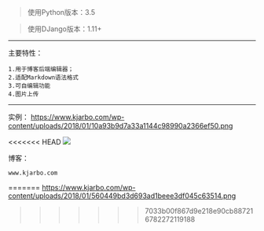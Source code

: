 > 使用Python版本：3.5


> 使用DJango版本：1.11+

---

主要特性：

	1.用于博客后端编辑器；
	2.适配Markdown语法格式
	3.可自编辑功能
	4.图片上传
	
---

实例：
	https://www.kjarbo.com/wp-content/uploads/2018/01/10a93b9d7a33a1144c98990a2366ef50.png

<<<<<<< HEAD
	![](https://www.kjarbo.com/wp-content/uploads/2018/01/560449bd3d693ad1beee3df045c63514.png)
	
博客：
```
www.kjarbo.com
```
=======
	https://www.kjarbo.com/wp-content/uploads/2018/01/560449bd3d693ad1beee3df045c63514.png
>>>>>>> 7033b00f867d9e218e90cb887216782272119188
